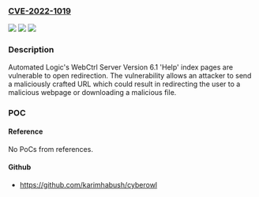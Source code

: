 ### [CVE-2022-1019](https://cve.mitre.org/cgi-bin/cvename.cgi?name=CVE-2022-1019)
![](https://img.shields.io/static/v1?label=Product&message=WebCtrl%20Server&color=blue)
![](https://img.shields.io/static/v1?label=Version&message=n%2Fa&color=blue)
![](https://img.shields.io/static/v1?label=Vulnerability&message=CWE-601%20URL%20Redirection%20to%20Untrusted%20Site%20('Open%20Redirect')&color=brighgreen)

### Description

Automated Logic's WebCtrl Server Version 6.1 'Help' index pages are vulnerable to open redirection. The vulnerability allows an attacker to send a maliciously crafted URL which could result in redirecting the user to a malicious webpage or downloading a malicious file.

### POC

#### Reference
No PoCs from references.

#### Github
- https://github.com/karimhabush/cyberowl

